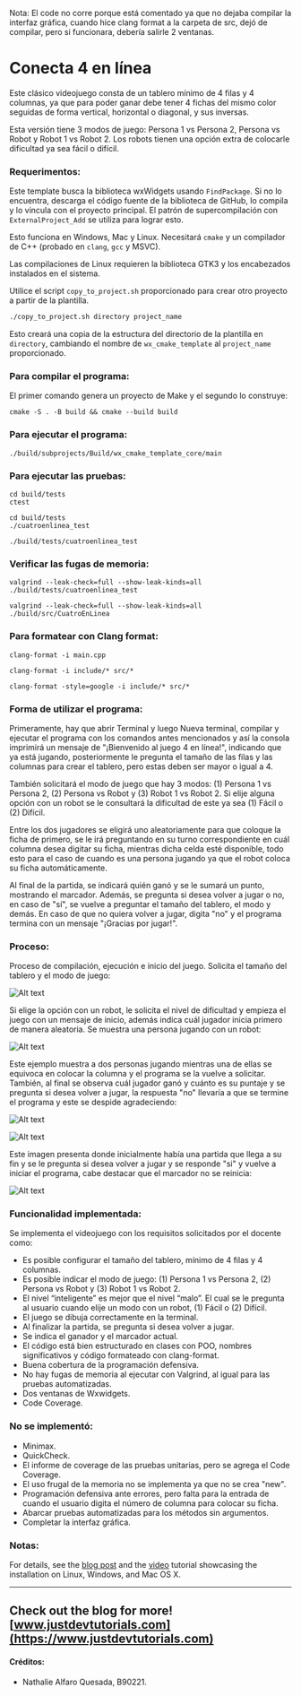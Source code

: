 Nota: El code no corre porque está comentado ya que no dejaba compilar la interfaz gráfica, cuando hice clang format a la carpeta de src, dejó de compilar, pero si funcionara, debería salirle 2 ventanas.



# Conecta 4 en línea


Este clásico videojuego consta de un tablero mínimo de 4 filas y 4 columnas, ya que para poder ganar debe tener 4 fichas del mismo color seguidas de forma vertical, horizontal o diagonal, y sus inversas.


Esta versión tiene 3 modos de juego: Persona 1 vs Persona 2, Persona vs Robot y Robot 1 vs Robot 2. Los robots tienen una opción extra de colocarle dificultad ya sea fácil o difícil.



### Requerimentos:

Este template busca la biblioteca wxWidgets usando `FindPackage`. Si no lo encuentra, descarga el código fuente de la biblioteca de GitHub, lo compila y lo vincula con el proyecto principal. El patrón de supercompilación con `ExternalProject_Add` se utiliza para lograr esto.


Esto funciona en Windows, Mac y Linux. Necesitará `cmake` y un compilador de C++ (probado en `clang`, `gcc` y MSVC).


Las compilaciones de Linux requieren la biblioteca GTK3 y los encabezados instalados en el sistema.


Utilice el script `copy_to_project.sh` proporcionado para crear otro proyecto a partir de la plantilla.

```bash
./copy_to_project.sh directory project_name
``` 

Esto creará una copia de la estructura del directorio de la plantilla en `directory`, cambiando el nombre de `wx_cmake_template` al `project_name` proporcionado.



### Para compilar el programa:

El primer comando genera un proyecto de Make y el segundo lo construye:

` cmake -S . -B build && cmake --build build `



### Para ejecutar el programa:

` ./build/subprojects/Build/wx_cmake_template_core/main `



### Para ejecutar las pruebas:

```
cd build/tests 
ctest

cd build/tests
./cuatroenlinea_test

./build/tests/cuatroenlinea_test 
```



### Verificar las fugas de memoria:

```
valgrind --leak-check=full --show-leak-kinds=all ./build/tests/cuatroenlinea_test 

valgrind --leak-check=full --show-leak-kinds=all ./build/src/CuatroEnLinea 
```



### Para formatear con Clang format:

```
clang-format -i main.cpp

clang-format -i include/* src/*

clang-format -style=google -i include/* src/*
```



### Forma de utilizar el programa:

Primeramente, hay que abrir Terminal y luego Nueva terminal, compilar y ejecutar el programa con los comandos antes mencionados y así la consola imprimirá un mensaje de "¡Bienvenido al juego 4 en línea!", indicando que ya está jugando, posteriormente le pregunta el tamaño de las filas y las columnas para crear el tablero, pero estas deben ser mayor o igual a 4.

También solicitará el modo de juego que hay 3 modos: (1) Persona 1 vs Persona 2, (2) Persona vs Robot y (3) Robot 1 vs Robot 2. Si elije alguna opción con un robot se le consultará la dificultad de este ya sea (1) Fácil o (2) Difícil.

Entre los dos jugadores se eligirá uno aleatoriamente para que coloque la ficha de primero, se le irá preguntando en su turno correspondiente en cuál columna desea digitar su ficha, mientras dicha celda esté disponible, todo esto para el caso de cuando es una persona jugando ya que el robot coloca su ficha automáticamente.

Al final de la partida, se indicará quién ganó y se le sumará un punto, mostrando el marcador. Además, se pregunta si desea volver a jugar o no, en caso de "sí", se vuelve a preguntar el tamaño del tablero, el modo y demás. En caso de que no quiera volver a jugar, digita "no" y el programa termina con un mensaje "¡Gracias por jugar!".



### Proceso:

Proceso de compilación, ejecución e inicio del juego. Solicita el tamaño del tablero y el modo de juego:

![Alt text](images/1.png)

Si elige la opción con un robot, le solicita el nivel de dificultad y empieza el juego con un mensaje de inicio, además indica cuál jugador inicia primero de manera aleatoria. Se muestra una persona jugando con un robot:

![Alt text](images/2.png)

Este ejemplo muestra a dos personas jugando mientras una de ellas se equivoca en colocar la columna y el programa se la vuelve a solicitar. También, al final se observa cuál jugador ganó y cuánto es su puntaje y se pregunta si desea volver a jugar, la respuesta "no" llevaría a que se termine el programa y este se despide agradeciendo:

![Alt text](images/3.png)

![Alt text](images/4.png)

Este imagen presenta donde inicialmente había una partida que llega a su fin y se le pregunta si desea volver a jugar y se responde "si" y vuelve a iniciar el programa, cabe destacar que el marcador no se reinicia:

![Alt text](images/5.png)


### Funcionalidad implementada:

Se implementa el videojuego con los requisitos solicitados por el docente como:

- Es posible configurar el tamaño del tablero, mínimo de 4 filas y 4 columnas.
- Es posible indicar el modo de juego: (1) Persona 1 vs Persona 2, (2) Persona vs Robot y (3) Robot 1 vs Robot 2.
- El nivel “inteligente” es mejor que el nivel “malo”. El cual se le pregunta al usuario cuando elije un modo con un robot, (1) Fácil o (2) Difícil.
- El juego se dibuja correctamente en la terminal.
- Al finalizar la partida, se pregunta si desea volver a jugar.
- Se indica el ganador y el marcador actual.
- El código está bien estructurado en clases con POO, nombres significativos y código formateado con clang-format.
- Buena cobertura de la programación defensiva.
- No hay fugas de memoria al ejecutar con Valgrind, al igual para las pruebas automatizadas.
- Dos ventanas de Wxwidgets.
- Code Coverage.


### No se implementó:

- Minimax.
- QuickCheck.
- El informe de coverage de las pruebas unitarias, pero se agrega el Code Coverage.
- El uso frugal de la memoria no se implementa ya que no se crea "new".
- Programación defensiva ante errores, pero falta para la entrada de cuando el usuario digita el número de columna para colocar su ficha.
- Abarcar pruebas automatizadas para los métodos sin argumentos.
- Completar la interfaz gráfica.



### Notas:

For details, see the [blog post](https://www.justdevtutorials.com/post/wxwidgets-cmake/) and the [video](https://www.youtube.com/watch?v=MfuBS9n5_aY) tutorial showcasing the installation on Linux, Windows, and Mac OS X. 

---
Check out the blog for more! [www.justdevtutorials.com](https://www.justdevtutorials.com)
---



#### Créditos:

- Nathalie Alfaro Quesada, B90221.



